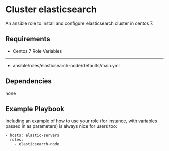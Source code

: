 Cluster elasticsearch
=====================
An ansible role to install and configure elasticsearch cluster in centos 7.

Requirements
------------
- Centos 7
Role Variables
--------------
- ansible/roles/elasticsearch-node/defaults/main.yml

Dependencies
------------
none

Example Playbook
----------------
Including an example of how to use your role (for instance, with variables passed in as parameters) is always nice for users too:

    - hosts: elastic-servers
      roles:
        - elasticsearch-node

